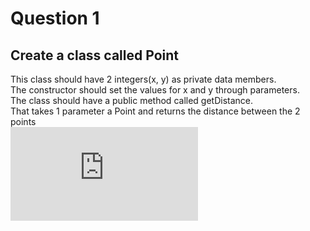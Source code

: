# Question 1
## Create a class called Point 
This class should have 2 integers(x, y) as private data members. <br>
The constructor should set the values for x and y through parameters. <br>
The class should have a public method called getDistance.<br>
That takes 1 parameter a Point and returns the distance between the 2 points <br>
![equation](https://latex.codecogs.com/gif.latex?%5Cinline%20%5Cdpi%7B150%7D%20%5Csqrt%7B%5Cleft%20%28%20x_2%20-%20x_1%20%5Cright%20%29%5E%7B2%7D%20&plus;%20%5Cleft%20%28%20y_2%20-%20y_1%20%5Cright%20%29%5E%7B2%7D%7D)
